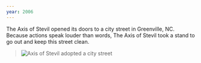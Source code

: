 ```yaml
---
year: 2006
---
```


The Axis of Stevil opened its doors to a city street in Greenville, NC. Because actions speak louder than words, The Axis of Stevil took a stand to go out and keep this street clean.

> ![Axis of Stevil adopted a city street](http://d3e878vmunx8cm.cloudfront.net/assets/street.jpg "Axis of Stevil adopted a city street")
